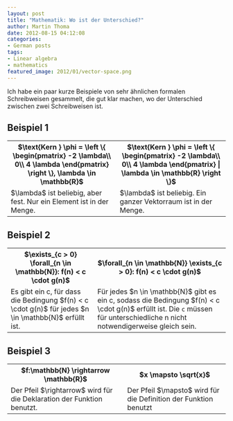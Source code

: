 ```yaml
---
layout: post
title: "Mathematik: Wo ist der Unterschied?"
author: Martin Thoma
date: 2012-08-15 04:12:08
categories: 
- German posts
tags: 
- Linear algebra
- mathematics
featured_image: 2012/01/vector-space.png
---
```

Ich habe ein paar kurze Beispiele von sehr ähnlichen formalen Schreibweisen gesammelt, die gut klar machen, wo der Unterschied zwischen zwei Schreibweisen ist.

<h2>Beispiel 1</h2>
<table class="wikitable">
<tr>
  <th>$\text{Kern } \phi = \left \{
  \begin{pmatrix}
    -2 \lambda\\
    0\\
    4 \lambda
  \end{pmatrix}
\right \}, \lambda \in \mathbb{R}$</th>
  <th>$\text{Kern } \phi = \left \{
  \begin{pmatrix}
    -2 \lambda\\
    0\\
    4 \lambda
  \end{pmatrix}
| \lambda \in \mathbb{R} \right \}$</th>
</tr>
<tr>
  <td>$\lambda$ ist beliebig, aber fest. Nur ein Element ist in der Menge.</td>
  <td>$\lambda$ ist beliebig. Ein ganzer Vektorraum ist in der Menge.</td>
</tr>
</table>

<h2>Beispiel 2</h2>
<table class="wikitable">
<tr>
  <th>$\exists_{c > 0} \forall_{n \in \mathbb{N}}: f(n) < c \cdot g(n)$</th>
  <th>$\forall_{n \in \mathbb{N}} \exists_{c > 0}: f(n) < c \cdot g(n)$</th>
</tr>
<tr>
  <td>Es gibt ein c, für dass die Bedingung $f(n) < c \cdot g(n)$ für jedes $n \in \mathbb{N}$ erfüllt ist.</td>
  <td>Für jedes $n \in \mathbb{N}$ gibt es ein c, sodass die Bedingung $f(n) < c \cdot g(n)$ erfüllt ist. Die <code>c</code> müssen für unterschiedliche n nicht notwendigerweise gleich sein.</td>
</tr>
</table>

<h2>Beispiel 3</h2>
<table class="wikitable">
<tr>
  <th>$f:\mathbb{N} \rightarrow \mathbb{R}$</th>
  <th>$x \mapsto \sqrt{x}$</th>
</tr>
<tr>
  <td>Der Pfeil $\rightarrow$ wird für die Deklaration der Funktion benutzt.</td>
  <td>Der Pfeil $\mapsto$ wird für die Definition der Funktion benutzt</td>
</tr>
</table>
